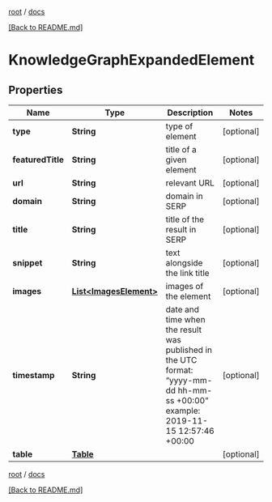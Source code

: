 [root](./../ "root") / [docs](./ "docs")

[[Back to README.md]](./../README.md "[Back to README.md]")

# KnowledgeGraphExpandedElement

## Properties

| Name | Type | Description | Notes |
|------------ | ------------- | ------------- | -------------|
|**type** | **String** | type of element |  [optional] |
|**featuredTitle** | **String** | title of a given element |  [optional] |
|**url** | **String** | relevant URL |  [optional] |
|**domain** | **String** | domain in SERP |  [optional] |
|**title** | **String** | title of the result in SERP |  [optional] |
|**snippet** | **String** | text alongside the link title |  [optional] |
|**images** | [**List&lt;ImagesElement&gt;**](ImagesElement.md) | images of the element |  [optional] |
|**timestamp** | **String** | date and time when the result was published in the UTC format: “yyyy-mm-dd hh-mm-ss +00:00” example: 2019-11-15 12:57:46 +00:00 |  [optional] |
|**table** | [**Table**](Table.md) |  |  [optional] |

[root](./../ "root") / [docs](./ "docs")

[[Back to README.md]](./../README.md "[Back to README.md]")
